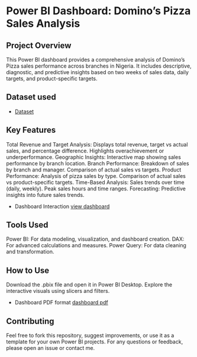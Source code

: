 # Power BI Dashboard: Domino’s Pizza Sales Analysis
## Project Overview
This Power BI dashboard provides a comprehensive analysis of Domino’s Pizza sales performance across branches in Nigeria. It includes descriptive, diagnostic, and predictive insights based on two weeks of sales data, daily targets, and product-specific targets. 
## Dataset used
- <a href="https://github.com/GazzalyRafi/Data-Analysis-Dashboard/blob/main/Data.xlsx">Dataset</a>

## Key Features
Total Revenue and Target Analysis:
Displays total revenue, target vs actual sales, and percentage difference.
Highlights overachievement or underperformance.
Geographic Insights:
Interactive map showing sales performance by branch location.
Branch Performance:
Breakdown of sales by branch and manager.
Comparison of actual sales vs targets.
Product Performance:
Analysis of pizza sales by type.
Comparison of actual sales vs product-specific targets.
Time-Based Analysis:
Sales trends over time (daily, weekly).
Peak sales hours and time ranges.
Forecasting:
Predictive insights into future sales trends.

- Dashboard Interaction <a href="https://github.com/GazzalyRafi/Data-Analysis-Dashboard/blob/main/Project%20Domino's_Rafi.pbix">view dashboard</a>
## Tools Used
Power BI: For data modeling, visualization, and dashboard creation.
DAX: For advanced calculations and measures.
Power Query: For data cleaning and transformation.

## How to Use
Download the .pbix file and open it in Power BI Desktop.
Explore the interactive visuals using slicers and filters.

- Dashboard PDF format <a href="https://github.com/GazzalyRafi/Data-Analysis-Dashboard/blob/main/Project%20Domino's_Rafi.pdf">dashboard pdf</a>

## Contributing
Feel free to fork this repository, suggest improvements, or use it as a template for your own Power BI projects. For any questions or feedback, please open an issue or contact me.
